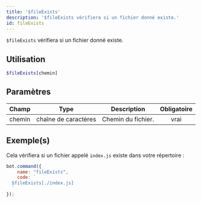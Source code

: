 ```yaml
---
title: '$fileExists'
description: '$fileExists vérifiera si un fichier donné existe.'
id: fileExists
---
```


`$fileExists` vérifiera si un fichier donné existe.

## Utilisation

```php
$fileExists[chemin]
```

## Paramètres

| Champ  | Type                 | Description        | Obligatoire |
| ------ | -------------------- | ------------------ |:-----------:|
| chemin | chaîne de caractères | Chemin du fichier. |    vrai     |

## Exemple(s)

Cela vérifiera si un fichier appelé `index.js` existe dans votre répertoire :

```javascript
bot.command({
    name: "fileExists",
    code: `
  $fileExists[./index.js]
  `
});
```